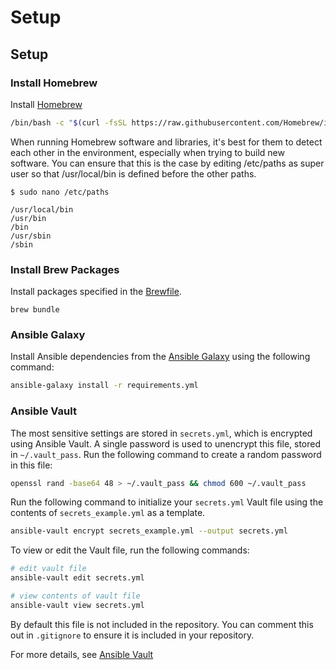 # Setup

## Setup

### Install Homebrew

Install [Homebrew]

```bash
/bin/bash -c "$(curl -fsSL https://raw.githubusercontent.com/Homebrew/install/HEAD/install.sh)"
```

When running Homebrew software and libraries, it's best for them to detect each
other in the environment, especially when trying to build new software. You can
ensure that this is the case by editing /etc/paths as super user so that
/usr/local/bin is defined before the other paths.

```shell
$ sudo nano /etc/paths

/usr/local/bin
/usr/bin
/bin
/usr/sbin
/sbin
```

[Homebrew]: http://brew.sh/

### Install Brew Packages

Install packages specified in the [Brewfile].

```shell
brew bundle
```

[Brewfile]: https://robots.thoughtbot.com/brewfile-a-gemfile-but-for-homebrew

### Ansible Galaxy

Install Ansible dependencies from the
[Ansible Galaxy](https://galaxy.ansible.com/) using the following command:

```bash
ansible-galaxy install -r requirements.yml
```

### Ansible Vault

The most sensitive settings are stored in `secrets.yml`, which is encrypted
using Ansible Vault. A single password is used to unencrypt this file,
stored in `~/.vault_pass`. Run the following command to create a random password
in this file:

```bash
openssl rand -base64 48 > ~/.vault_pass && chmod 600 ~/.vault_pass
```

Run the following command to initialize your `secrets.yml` Vault file using
the contents of `secrets_example.yml` as a template.

```bash
ansible-vault encrypt secrets_example.yml --output secrets.yml
```

To view or edit the Vault file, run the following commands:

```bash
# edit vault file
ansible-vault edit secrets.yml

# view contents of vault file
ansible-vault view secrets.yml
```

By default this file is not included in the repository. You can comment this
out in `.gitignore` to ensure it is included in your repository.

For more details, see [Ansible Vault]

[Ansible Vault]: https://docs.ansible.com/ansible/latest/user_guide/vault.html
